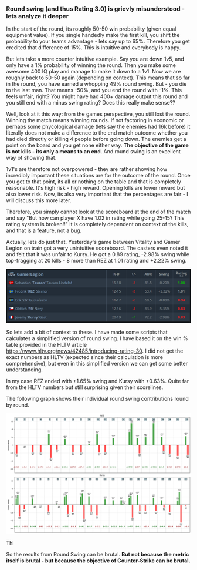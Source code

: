 ### Round swing (and thus Rating 3.0) is grievly misunderstood - lets analyze it deeper

In the start of the round, its roughly 50-50 win probability (given equal equipment value).
If you single handedly make the first kill, you shift the probability to your teams advantage - lets say up to 65%. Therefore you get credited that difference of 15%. This is intuitive and everybody is happy.

But lets take a more counter intuitive example. Say you are down 1v5, and only have a 1% probability of winning the round. Then you make some awesome 400 IQ play and manage to make it down to a 1v1. Now we are roughly back to 50-50 again (depending on context). This means that so far in the round, you have earned a whopping 49% round swing. But - you die to the last man. That means -50%, and you end the round with -1%. This feels unfair, right? You might have had 400+ damage output this round and you still end with a minus swing rating? Does this really make sense??

Well, look at it this way: from the games perspective, you still lost the round. Winning the match means winning rounds. If not factoring in economic or perhaps some phycological damage (lets say the enemies had 16k before) it literally does not make a difference to the end match outcome whether you had died directly or killing 4 people before going down. The enemies get a point on the board and you get none either way. **The objective of the game is not kills - its only a means to an end**. And round swing is an excellent way of showing that.

1v1's are therefore not overpowered - they are rather showing how incredibly important these situations are for the outcome of the round. Once you get to that point, its all or nothing on the table and that is completely reasonable. It's high risk - high reward. Opening kills are lower reward but also lower risk. Now, its also very important that the percentages are fair - I will discuss this more later.

Therefore, you simply cannot look at the scoreboard at the end of the match and say "But how can player X have 1.02 in rating while going 25-15? This rating system is broken!!" It is completely dependent on context of the kills, and that is a feature, not a bug.

Actually, lets do just that. Yesterday's game between Vitality and Gamer Legion on train got a very unintuitive scoreboard. The casters even noted it and felt that it was unfair to Kursy. He got a 0.89 rating, -2.98% swing while top-fragging at 20 kills - 8 more than REZ at 1.01 rating and +2.22% swing.

![Scoreboard](scoreboard.png)

So lets add a bit of context to these. I have made some scripts that calculates a simplified version of round swing. I have based it on the win % table provided in the HLTV article https://www.hltv.org/news/42485/introducing-rating-30. I did not get the exact numbers as HLTV (expected since their calculation is more comprehensive), but even in this simplified version we can get some better understanding.

In my case REZ ended with +1.65% swing and Kursy with +0.63%. Quite far from the HLTV numbers but still surprising given their scorelines.

The following graph shows their individual round swing contributions round by round.

![Comparison](comparison.png)

Thi

So the results from Round Swing can be brutal. **But not because the metric itself is brutal - but because the objective of Counter-Strike can be brutal.**
